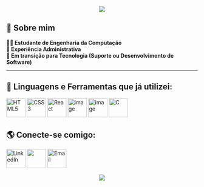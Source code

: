 <!-- Banner -->
<p align="center">
  <img src="https://capsule-render.vercel.app/api?type=waving&height=200&color=0:003300,50:00cc66,100:00ff99&text=Nicolas%20Gabriel%20Tomás&fontSize=40&fontAlignY=35&fontColor=ffffff&animation=fadeIn"/>
</p>

## 👋 Sobre mim
**👨‍💻 Estudante de Engenharia da Computação**  
**💼 Experiência Administrativa**  
**🚀 Em transição para Tecnologia (Suporte ou Desenvolvimento de Software)**

---

## 🚀 Linguagens e Ferramentas que já utilizei:
<p align="left">
  <!-- Frontend -->
  <img src="https://www.vectorlogo.zone/logos/w3_html5/w3_html5-icon.svg" alt="HTML5" width="50" height="50" />
  <img src="https://www.vectorlogo.zone/logos/w3_css/w3_css-icon~old.svg" alt="CSS3" width="50" height="50" />
  <img src="https://cdn.simpleicons.org/react/61DAFB" alt="React" width="50" height="50" />
  
  <!-- Backend & Languages -->
  <img width="50" height="50" alt="image" src="https://github.com/user-attachments/assets/826ed91c-cd68-4a62-9293-7e16532789c7" />

  <img width="50" height="50" alt="image" src="https://github.com/user-attachments/assets/74344f7d-d913-4dea-bb3d-c117fa5c135b" />
  <img src="https://upload.wikimedia.org/wikipedia/commons/1/18/C_Programming_Language.svg" alt="C" width="50" height="50" />
  <p/>


## 🌎 Conecte-se comigo:
<p align="left">
  <!-- LinkedIn -->
  <a href="https://www.linkedin.com/in/nicolas-gabriel-tomas" target="_blank" rel="noreferrer" style="text-decoration: none;">
    <img src="https://www.vectorlogo.zone/logos/linkedin/linkedin-tile.svg" alt="LinkedIn" height="50"/>
  </a>
  <!-- Instagram -->
  <a href="https://www.instagram.com/nicolastomass_?igsh=MW0zcnk2eDgzZDkwYQ==" target="_blank" rel="noreferrer" style="text-decoration: none;">
    <img height="50" src="https://upload.wikimedia.org/wikipedia/commons/9/95/Instagram_logo_2022.svg" />
  </a>
  <!-- Email -->
  <a href="mailto:nic.gabriel.tom@gmail.com" target="_blank" rel="noreferrer" style="text-decoration: none;">
    <img src="https://upload.wikimedia.org/wikipedia/commons/4/4e/Gmail_Icon.png" alt="Email" width="50" height="50"/>
  </a>
</p>

<p align="center">
  <img src="https://capsule-render.vercel.app/api?type=waving&height=100&color=0:003300,50:00cc66,100:00ff99&section=footer"/>
<p/>
